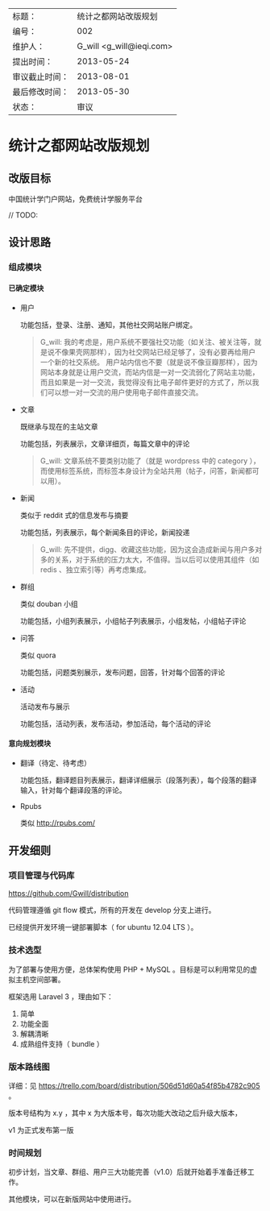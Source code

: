 <table>
    <tr>
        <td>标题：</td>
        <td>统计之都网站改版规划</td>
    </tr>
    <tr>
        <td>编号：</td>
        <td>002</td>
    </tr>
    <tr>
        <td>维护人：</td>
        <td>G_will &lt;g_will@ieqi.com&gt;</td>
    </tr>
    <tr>
        <td>提出时间：</td>
        <td> 2013-05-24 </td>
    </tr>
    <tr>
        <td>审议截止时间：</td>
        <td> 2013-08-01 </td>
    </tr>
    <tr>
        <td>最后修改时间：</td>
        <td> 2013-05-30 </td>
    </tr>
    <tr>
        <td>状态：</td>
        <td>审议</td>
    </tr> 
</table>

# 统计之都网站改版规划

## 改版目标

中国统计学门户网站，免费统计学服务平台

// TODO:

## 设计思路

### 组成模块

#### 已确定模块

* 用户
    
    功能包括，登录、注册、通知，其他社交网站账户绑定。
    
    > G_will: 我的考虑是，用户系统不要强社交功能（如关注、被关注等，就是说不像果壳网那样），因为社交网站已经足够了，没有必要再给用户一个新的社交系统。
    >用户站内信也不要（就是说不像豆瓣那样），因为网站本身就是让用户交流，而站内信是一对一交流弱化了网站主功能，而且如果是一对一交流，我觉得没有比电子邮件更好的方式了，所以我们可以想一对一交流的用户使用电子邮件直接交流。

* 文章
    
    既继承与现在的主站文章
    
    功能包括，列表展示，文章详细页，每篇文章中的评论
    
    > G_will: 文章系统不要类别功能了（就是 wordpress 中的 category ），而使用标签系统，而标签本身设计为全站共用（帖子，问答，新闻都可以用）。
        
    
* 新闻

    类似于 reddit 式的信息发布与摘要
    
    功能包括，列表展示，每个新闻条目的评论，新闻投递
    
    > G_will: 先不提供，digg、收藏这些功能，因为这会造成新闻与用户多对多的关系，对于系统的压力太大，不值得。当以后可以使用其组件（如 redis 、独立索引等）再考虑集成。

* 群组

    类似 douban 小组
    
    功能包括，小组列表展示，小组帖子列表展示，小组发帖，小组帖子评论
    
* 问答

    类似 quora 
    
    功能包括，问题类别展示，发布问题，回答，针对每个回答的评论
    
* 活动

    活动发布与展示
    
    功能包括，活动列表，发布活动，参加活动，每个活动的评论

#### 意向规划模块
    
* 翻译（待定、待考虑）
    
    功能包括，翻译题目列表展示，翻译详细展示（段落列表），每个段落的翻译输入，针对每个翻译段落的评论。

* Rpubs
    
    类似 http://rpubs.com/
    
## 开发细则

### 项目管理与代码库

https://github.com/Gwill/distribution

代码管理遵循 git flow 模式，所有的开发在 develop 分支上进行。

已经提供开发环境一键部署脚本（ for ubuntu 12.04 LTS ）。
    
### 技术选型

为了部署与使用方便，总体架构使用 PHP + MySQL 。目标是可以利用常见的虚拟主机空间部署。

框架选用 Laravel 3 ，理由如下：

1. 简单
2. 功能全面
3. 解耦清晰
4. 成熟组件支持（ bundle ）

### 版本路线图

详细：见 https://trello.com/board/distribution/506d51d60a54f85b4782c905 。

版本号结构为 x.y ，其中 x 为大版本号，每次功能大改动之后升级大版本，

v1 为正式发布第一版

### 时间规划

初步计划，当文章、群组、用户三大功能完善（v1.0）后就开始着手准备迁移工作。

其他模块，可以在新版网站中使用进行。